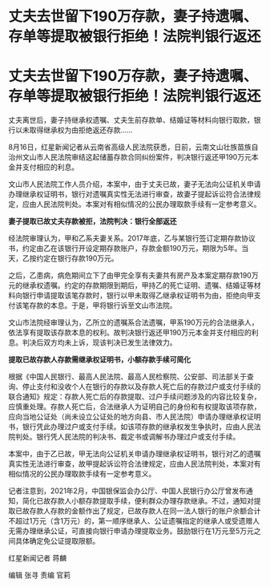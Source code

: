 # 丈夫去世留下190万存款，妻子持遗嘱、存单等提取被银行拒绝！法院判银行返还

# 丈夫去世留下190万存款，妻子持遗嘱、存单等提取被银行拒绝！法院判银行返还

丈夫离世后，妻子持继承权遗嘱、丈夫生前存款单、结婚证等材料向银行取款，银行以未取得继承权为由拒绝返还存款……

8月16日，红星新闻记者从云南省高级人民法院获悉，日前，云南文山壮族苗族自治州文山市人民法院审结这起储蓄存款合同纠纷案件，判决银行返还甲190万元本金并支付相应的利息。

文山市人民法院工作人员介绍，本案中，由于丈夫已故，妻子无法向公证机关申请办理继承权证明书，银行对遗嘱真实性无法进行审查，故妻子提起诉讼符合法律规定，应由人民法院判处。本案对有相似情况的公民办理取款手续有一定参考意义。

**妻子提取已故丈夫存款被拒，法院判决：银行全部返还**

经法院审理认为，甲和乙系夫妻关系。2017年底，乙与某银行签订定期存款协议书，约定由乙在该银行开设定期存款账户，存款金额190万元，期限为5年。当天，乙按约定在银行存款190万元。

之后，乙患病，病危期间立下了由甲完全享有夫妻共有房产及本案定期存款190万元的继承权遗嘱。约定的存款期限到期后，甲持乙的死亡证明、遗嘱、结婚证等材料向银行申请提取该笔存款时，银行以甲未取得乙继承权证明书为由，拒绝向甲支付该笔存款的本息。于是，甲将银行诉至文山市法院。

文山市法院经审理认为，乙所立的遗嘱系合法遗嘱，甲系190万元的合法继承人，依法享有提取该存款本息的权利。故判决银行返还甲190万元本金并支付相应的利息。判决后双方均未上诉，现该判决已发生法律效力。

**提取已故存款人存款需继承权证明书，小额存款手续可简化**

根据《中国人民银行、最高人民法院、最高人民检察院、公安部、司法部关于查询、停止支付和没收个人在银行的存款以及存款人死亡后的存款过户或支付手续的联合通知》规定：存款人死亡后的存款提取、过户手续问题涉及的内容比较复杂，应慎重处理。存款人死亡后，合法继承人为证明自己的身份和有权提取该项存款，应向当地公证处（尚未设立公证处的地方向县、市人民法院）申请办理继承权证明书，银行凭此办理过户或支付手续。如该项存款的继承权发生争执时，应由人民法院判处。银行凭人民法院的判决书、裁定书或调解书办理过户或支付手续。

本案中，由于乙已故，甲无法向公证机关申请办理继承权证明书，银行对乙的遗嘱真实性无法进行审查，故甲提起诉讼符合法律规定，应由人民法院判处，本案对有相似情况的公民办理取款手续有一定参考意义。

记者注意到，2021年2月，中国银保监会办公厅、中国人民银行办公厅曾发布通知，简化已故存款人小额存款提取手续，便利群众办理存款继承。不过，通知对提取已故存款人存款的金额作出了规定，已故存款人在同一法人银行的账户余额合计不超过1万元（含1万元）的，第一顺序继承人、公证遗嘱指定的继承人或受遗赠人无需办理继承公证，可直接向银行申请办理提取业务。鼓励银行在1万元至5万元之间具体确定免公证提取限额。

红星新闻记者 蒋麟

编辑 张寻 责编 官莉

